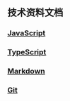 ## 技术资料文档

### [JavaScript](./JavaScript/README.md)

### [TypeScript](./TypeScript/README.md)

### [Markdown](./Markdown/README.md)

### [Git](./Git/README.md)
